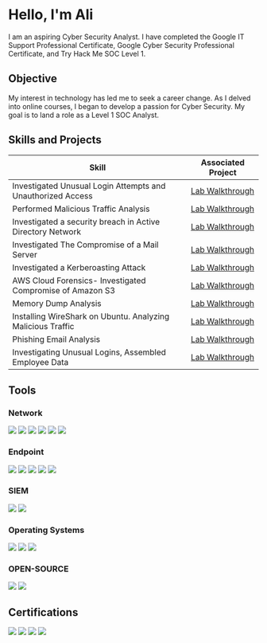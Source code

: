 # Hello, I'm Ali

I am an aspiring Cyber Security Analyst. I have completed the Google IT Support Professional Certificate, Google Cyber Security Professional Certificate, and Try Hack Me SOC Level 1. 

## Objective

My interest in technology has led me to seek a career change. As I delved into online courses, I began to develop a passion for Cyber Security. My goal is to land a role as a Level 1 SOC Analyst. 

## Skills and Projects

| Skill                                         | Associated Project         |
|-----------------------------------------------|----------------------------|
| Investigated Unusual Login Attempts and Unauthorized Access     | <a href="https://github.com/timsar-am/Investigated-Unusual-Login-Attempts-and-Unauthorized-Access/tree/main">Lab Walkthrough</a>|
| Performed Malicious Traffic Analysis   | <a href="https://github.com/timsar-am/MalwareTrafficAnalysis">Lab Walkthrough</a>|
| Investigated a security breach in Active Directory Network   | <a href="https://github.com/timsar-am/InvestigatingASecurityBreachInActiveDirectoryNetwork/tree/main">Lab Walkthrough</a>|
| Investigated The Compromise of a Mail Server                | <a href="https://github.com/timsar-am/CompromiseOfMailServer/tree/main">Lab Walkthrough</a>|
| Investigated a Kerberoasting Attack | <a href="https://github.com/timsar-am/KerberoastingAttack/tree/main">Lab Walkthrough</a>|
| AWS Cloud Forensics- Investigated Compromise of Amazon S3 | <a href="https://github.com/timsar-am/AmazonS3Compromise/tree/main">Lab Walkthrough</a>|
| Memory Dump Analysis | <a href="https://github.com/timsar-am/MemoryDumpAnalysis/tree/main">Lab Walkthrough</a>|
| Installing WireShark on Ubuntu. Analyzing Malicious Traffic   | <a href="https://github.com/timsar-am/MaliciousTrafficAnalysis/tree/main">Lab Walkthrough</a>|
| Phishing Email Analysis | <a href="https://github.com/timsar-am/PhishingEmail/tree/main">Lab Walkthrough</a>|
| Investigating Unusual Logins, Assembled Employee Data | <a href="https://github.com/timsar-am/SQLGatheringEmployeeData/tree/main">Lab Walkthrough</a>|
## Tools

### Network
<div>
    <img src="https://img.shields.io/badge/-Wireshark-1679A7?&style=for-the-badge&logo=Wireshark&logoColor=white" />
    <img src="https://img.shields.io/badge/-Suricata-EF3B2D?&style=for-the-badge&logo=Suricata&logoColor=white" />
  <img src="https://img.shields.io/badge/NETWORKMINER-black" />
  <img src="https://img.shields.io/badge/ZUI%20(BRIM)-orange" />
  <img src="https://img.shields.io/badge/SNORT-pink" />
   <img src="https://img.shields.io/badge/SQL-blue" />
    
</div>

### Endpoint
<div>
    <img src="https://img.shields.io/badge/-Velociraptor-4B275F?&style=for-the-badge&logo=Velociraptor&logoColor=white" />
  <img src="https://img.shields.io/badge/PORTMASTER-green" />
  <img src="https://img.shields.io/badge/MICROSOFT%20DEFENDER%20-blue" />
<img src="https://img.shields.io/badge/Windows%20Event%20Viewer-blue" />
    <img src="https://img.shields.io/badge/Volatility%203-red" />
</div>

### SIEM
<div>
    <img src="https://img.shields.io/badge/-Splunk-000000?&style=for-the-badge&logo=Splunk&logoColor=white" />
    <img src="https://img.shields.io/badge/-Elastic-005571?&style=for-the-badge&logo=Elastic&logoColor=white" />
</div>

### Operating Systems 

</div>
    <img src="https://img.shields.io/badge/Windows-blue" />  <img src="https://img.shields.io/badge/Ubuntu-orange" />  <img src="https://img.shields.io/badge/Kali%20Linux-blue"/>
</div>

### OPEN-SOURCE

<div>
    <img src="https://img.shields.io/badge/VIRUSTOTAL-blue" />
    <img src="https://img.shields.io/badge/CYBERCHEF-white" />
</div>


## Certifications

<div>
<img src="https://img.shields.io/badge/GOOGLE%20CYBER%20SECURITY%20PROFESSIONAL-yellow" />
<img src="https://img.shields.io/badge/TRY%20HACK%20ME%20SOC%20LEVEL%201-purple" />
<img src="https://img.shields.io/badge/GOOGLE%20IT%20SUPPORT%20PROFESSIONAL-%20brown" />
<img src="https://img.shields.io/badge/AWS%20Cloud%20Practitioner%20Essentials-orange" />
</div>
